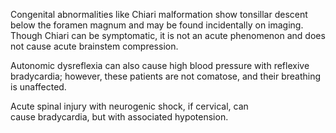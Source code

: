 Congenital abnormalities like Chiari malformation show tonsillar descent below the foramen magnum and may be found incidentally on imaging. Though Chiari can be symptomatic, it is not an acute phenomenon and does not cause acute brainstem compression.

Autonomic dysreflexia can also cause high blood pressure with reflexive bradycardia; however, these patients are not comatose, and their breathing is unaffected.

Acute spinal injury with neurogenic shock, if cervical, can cause bradycardia, but with associated hypotension.